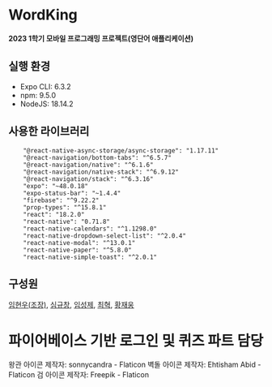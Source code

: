 # WordKing

**2023 1학기 모바일 프로그래밍 프로젝트(영단어 애플리케이션)**

## 실행 환경

- Expo CLI: 6.3.2
- npm: 9.5.0
- NodeJS: 18.14.2

## 사용한 라이브러리

```
    "@react-native-async-storage/async-storage": "1.17.11"
    "@react-navigation/bottom-tabs": "^6.5.7"
    "@react-navigation/native": "^6.1.6"
    "@react-navigation/native-stack": "^6.9.12"
    "@react-navigation/stack": "^6.3.16"
    "expo": "~48.0.18"
    "expo-status-bar": "~1.4.4"
    "firebase": "^9.22.2"
    "prop-types": "^15.8.1"
    "react": "18.2.0"
    "react-native": "0.71.8"
    "react-native-calendars": "^1.1298.0"
    "react-native-dropdown-select-list": "^2.0.4"
    "react-native-modal": "^13.0.1"
    "react-native-paper": "^5.8.0"
    "react-native-simple-toast": "^2.0.1"
```

## 구성원

[임현우(조장)](https://github.com/woowal), [심규창](https://github.com/gyuchangShim), [임성제](https://github.com/seongje00416), [최혁](https://github.com/choihuk), [황재웅](https://github.com/wodnd0131)

# 파이어베이스 기반 로그인 및 퀴즈 파트 담당

왕관 아이콘  제작자: sonnycandra - Flaticon
벽돌 아이콘  제작자: Ehtisham Abid - Flaticon
검 아이콘  제작자: Freepik - Flaticon
